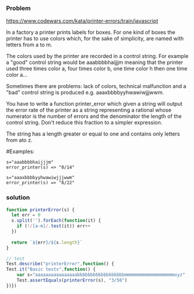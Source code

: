 ### Problem
https://www.codewars.com/kata/printer-errors/train/javascript

In a factory a printer prints labels for boxes. For one kind of boxes the printer has to use colors which, for the sake of simplicity, are named with letters from a to m.

The colors used by the printer are recorded in a control string. For example a "good" control string would be aaabbbbhaijjjm meaning that the printer used three times color a, four times color b, one time color h then one time color a...

Sometimes there are problems: lack of colors, technical malfunction and a "bad" control string is produced e.g. aaaxbbbbyyhwawiwjjjwwm.

You have to write a function printer_error which given a string will output the error rate of the printer as a string representing a rational whose numerator is the number of errors and the denominator the length of the control string. Don't reduce this fraction to a simpler expression.

The string has a length greater or equal to one and contains only letters from ato z.

#Examples:
```
s="aaabbbbhaijjjm"
error_printer(s) => "0/14"

s="aaaxbbbbyyhwawiwjjjwwm"
error_printer(s) => "8/22"
```

### solution
```javascript
function printerError(s) {
  let err = 0
  s.split('').forEach(function(it) {
    if (!/[a-m]/.test(it)) err++
  })
  
  return `${err}/${s.length}`
}

// test
Test.describe("printerError",function() {
Test.it("Basic tests",function() {   
    var s="aaaaaaaaaaaaaaaabbbbbbbbbbbbbbbbbbmmmmmmmmmmmmmmmmmmmxyz"
    Test.assertEquals(printerError(s), "3/56")
})})
```
